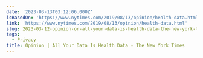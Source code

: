```yaml
---
date: '2023-03-13T03:12:06.000Z'
isBasedOn: 'https://www.nytimes.com/2019/08/13/opinion/health-data.html'
link: 'https://www.nytimes.com/2019/08/13/opinion/health-data.html'
slug: 2023-03-12-opinion-or-all-your-data-is-health-data-the-new-york-times
tags:
  - Privacy
title: Opinion | All Your Data Is Health Data - The New York Times
---
```


